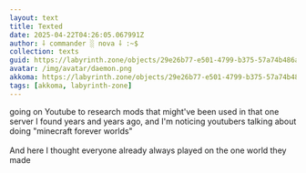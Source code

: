 ```yaml
---
layout: text
title: Texted
date: 2025-04-22T04:26:05.067991Z
author: ⸸ commander ░ nova ⸸ :~$
collection: texts
guid: https://labyrinth.zone/objects/29e26b77-e501-4799-b375-57a74b486a57
avatar: /img/avatar/daemon.png
akkoma: https://labyrinth.zone/objects/29e26b77-e501-4799-b375-57a74b486a57
tags: [akkoma, labyrinth-zone]
---
```


<p>going on Youtube to research mods that might've been used in that one server I found years and years ago, and I'm noticing youtubers talking about doing "minecraft forever worlds"<br><br>And here I thought everyone already always played on the one world they made</p>
